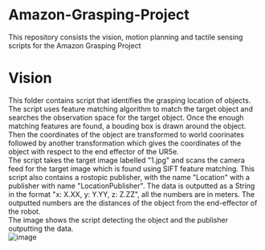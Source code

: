 # Amazon-Grasping-Project
This repository consists the vision, motion planning and tactile sensing scripts for the Amazon Grasping Project
# Vision
This folder contains script that identifies the grasping location of objects. The script uses feature matching algorithm to match the target object and searches the observation space for the target object. Once the enough matching features are found, a bouding box is drawn around the object. Then the coordinates of the object are transformed to world coorinates followed by another transformation which gives the coordinates of the object with respect to the end effector of the UR5e. <br />
The script takes the target image labelled "1.jpg" and scans the camera feed for the target image which is found using SIFT feature matching. This script also contains a rostopic publisher, with the name "Location" with a publisher with name "LocationPublisher". The data is outputted as a String in the format "x: X.XX, y: Y.YY, z: Z.ZZ", all the numbers are in meters. The outputted numbers are the distances of the object from the end-effector of the robot. <br/>
The image shows the script detecting the object and the publisher outputting the data.
<br/>
![image](https://user-images.githubusercontent.com/92841422/215548890-e7adca09-ac4f-4580-b5c8-a0231a35bb85.png)

